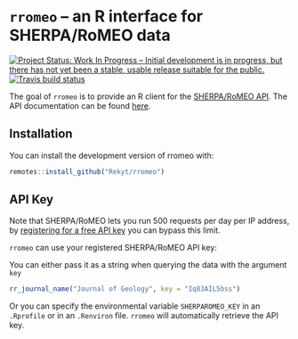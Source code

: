 
<!-- README.md is generated from README.Rmd. Please edit that file -->

# `rromeo` – an R interface for SHERPA/RoMEO data

[![Project Status: Work In Progress – Initial development is in
progress, but there has not yet been a stable, usable release suitable
for the
public.](https://www.repostatus.org/badges/latest/wip.svg)](https://www.repostatus.org/#wip)
[![Travis build
status](https://travis-ci.org/Rekyt/rromeo.svg?branch=master)](https://travis-ci.org/Rekyt/rromeo)

The goal of `rromeo` is to provide an R client for the [SHERPA/RoMEO
API](http://www.sherpa.ac.uk/romeo/index.php?la=en&fIDnum=&mode=simple).
The API documentation can be found
[here](http://www.sherpa.ac.uk/romeo/apimanual.php?la=en&fIDnum=%7C&mode=simple).

## Installation

You can install the development version of rromeo with:

``` r
remotes::install_github("Rekyt/rromeo")
```

## API Key

Note that SHERPA/RoMEO lets you run 500 requests per day per IP address,
by [registering for a free API
key](http://www.sherpa.ac.uk/romeo/apiregistry.php) you can bypass this
limit.

`rromeo` can use your registered SHERPA/RoMEO API key:

You can either pass it as a string when querying the data with the
argument `key`

``` r
rr_journal_name("Journal of Geology", key = "Iq83AIL5bss")
```

Or you can specify the environmental variable `SHERPAROMEO_KEY` in an
`.Rprofile` or in an `.Renviron` file. `rromeo` will automatically
retrieve the API key.
